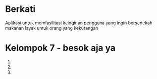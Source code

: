 # Berkati
Aplikasi untuk memfasilitasi keinginan pengguna yang ingin bersedekah makanan layak untuk orang yang kekurangan

# Kelompok 7 - besok aja ya
1.
2.
3.

